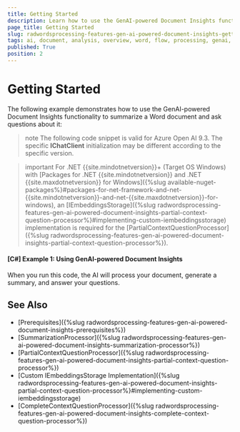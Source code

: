 ```yaml
---
title: Getting Started
description: Learn how to use the GenAI-powered Document Insights functionality to summarize a Word document with WordsProcessing.
page_title: Getting Started
slug: radwordsprocessing-features-gen-ai-powered-document-insights-getting-started
tags: ai, document, analysis, overview, word, flow, processing, genai, powered, insights
published: True
position: 2
---
```


# Getting Started

The following example demonstrates how to use the GenAI-powered Document Insights functionality to summarize a Word document and ask questions about it:

>note The following code snippet is valid for Azure Open AI 9.3. The specific **IChatClient** initialization may be different according to the specific version.

>important For .NET {{site.mindotnetversion}}+ (Target OS Windows) with [Packages for .NET {{site.mindotnetversion}} and .NET {{site.maxdotnetversion}} for Windows]({%slug available-nuget-packages%}#packages-for-net-framework-and-net-{{site.mindotnetversion}}-and-net-{{site.maxdotnetversion}}-for-windows), an [IEmbeddingsStorage]({%slug radwordsprocessing-features-gen-ai-powered-document-insights-partial-context-question-processor%}#implementing-custom-iembeddingsstorage) implementation is required for the [PartialContextQuestionProcessor]({%slug radwordsprocessing-features-gen-ai-powered-document-insights-partial-context-question-processor%}).

#### __[C#] Example 1: Using GenAI-powered Document Insights__

<snippet id='libraries-flow-features-gen-ai-getting-started'/>

When you run this code, the AI will process your document, generate a summary, and answer your questions.

## See Also

* [Prerequisites]({%slug radwordsprocessing-features-gen-ai-powered-document-insights-prerequisites%})
* [SummarizationProcessor]({%slug radwordsprocessing-features-gen-ai-powered-document-insights-summarization-processor%})
* [PartialContextQuestionProcessor]({%slug radwordsprocessing-features-gen-ai-powered-document-insights-partial-context-question-processor%})
* [Custom IEmbeddingsStorage Implementation]({%slug radwordsprocessing-features-gen-ai-powered-document-insights-partial-context-question-processor%}#implementing-custom-iembeddingsstorage)
* [CompleteContextQuestionProcessor]({%slug radwordsprocessing-features-gen-ai-powered-document-insights-complete-context-question-processor%})

